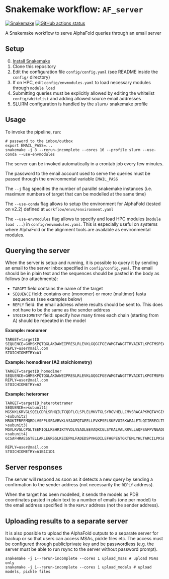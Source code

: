 # Snakemake workflow: `AF_server`

[![Snakemake](https://img.shields.io/badge/snakemake-≥6.3.0-brightgreen.svg)](https://snakemake.github.io)
[![GitHub actions status](https://github.com/<owner>/<repo>/workflows/Tests/badge.svg?branch=main)](https://github.com/<owner>/<repo>/actions?query=branch%3Amain+workflow%3ATests)


A Snakemake workflow to serve AlphaFold queries through an email server


## Setup

0. [Install Snakemake](https://snakemake.readthedocs.io/en/stable/getting_started/installation.html)
1. Clone this repository
2. Edit the configuration file `config/config.yaml` (see README inside the `config/` directory)
3. If on HPC, edit `config/envmodules.yaml` to load necessary modules through `module load`
4. Submitting queries must be explicitly allowed by editing the whitelist `config/whitelist` and adding allowed source email addresses
5. SLURM configuration is handled by the `slurm/` snakemake profile

## Usage

To invoke the pipeline, run:

```
# password to the inbox/outbox
export EMAIL_PASS=...
snakemake -j 8 --rerun-incomplete --cores 16 --profile slurm --use-conda --use-envmodules
```

The server can be invoked automatically in a crontab job every few minutes.

The password to the email account used to serve the queries must be passed through the environmental variable `EMAIL_PASS`

The `--j` flag specifies the number of parallel snakemake instances (i.e. maximum numbers of target that can be modelled at the same time)

The `--use-conda` flag allows to setup the environment for AlphaFold (tested on v2.2) defined at `workflow/envs/environment.yaml`

The `--use-envmodules` flag allows to specify and load HPC modules (`module load ...`) in `config/envmodules.yaml`. This is especially useful on systems where AlphaFold or the alignment tools are available as environmental modules.

## Querying the server

When the server is setup and running, it is possible to query it by sending an email to the server inbox specified in `config/config.yaml`. The email should be in plain text and the sequences should be pasted in the body as follows (no attachments):

* `TARGET` field contains the name of the target
* `SEQUENCE` field: contains one (monomer) or more (multimer) fasta sequences (see examples below)
* `REPLY` field: the email address where results should be sent to. This does not have to be the same as the sender address
* `STOICHIOMETRY` field: specify how many times each chain (starting from A) should be repeated in the model

**Example: monomer**

```
TARGET=targetID
SEQUENCE=GHMSKPQTQGLAKDAWEIPRESLRLEVKLGQGCFGEVWMGTWNGTTRVAIKTLKPGTMSPEAFLQEAQVMKKLRHEKLVQLYAVVSEEPIYIVTEYMSKGSLLDFLKGEMGKYLRLPQLVDMAAQIASGMAYVERMNYVHRDLRAANILVGENLVCKVADFGLARLIEDNEYTARQGAKFPIKWTAPEAALYGRFTIKSDVWSFGILLTELTTKGRVPYPGMVNREVLDQVERGYRMPCPPECPESLHDLMCQCWRKDPEERPTFEYLQAFLEDYFTSTEPQYQPGENL
REPLY=user@mail.com
STOICHIOMETRY=A1
```

**Example: homodimer (A2 stoichiometry)**

```
TARGET=targetID_homodimer
SEQUENCE=GHMSKPQTQGLAKDAWEIPRESLRLEVKLGQGCFGEVWMGTWNGTTRVAIKTLKPGTMSPEAFLQEAQVMKKLRHEKLVQLYAVVSEEPIYIVTEYMSKGSLLDFLKGEMGKYLRLPQLVDMAAQIASGMAYVERMNYVHRDLRAANILVGENLVCKVADFGLARLIEDNEYTARQGAKFPIKWTAPEAALYGRFTIKSDVWSFGILLTELTTKGRVPYPGMVNREVLDQVERGYRMPCPPECPESLHDLMCQCWRKDPEERPTFEYLQAFLEDYFTSTEPQYQPGENL
REPLY=user@mail.com
STOICHIOMETRY=A2
```

**Example: heteromer**

```
TARGET=targetID_heterotetramer
SEQUENCE=>subunit1|
MGSKKLKRVGLSQELCDRLSRHQILTCQDFLCLSPLELMKVTGLSYRGVHELLCMVSRACAPKMQTAYGIKAQRSADFSPAFLSTTLSALDEALHGGVACGSLTEITGPPGCGKTQFCIMMSILATLPTNMGGLEGAVVYIDTESAFSAERLVEIAESRFPRYFNTEEKLLLTSSKVHLYRELTCDEVLQRIESLEEEIISKGIKLVILDSVASVVRKEFDAQLQGNLKERNKFLAREASSLKYLAEEFSIPVILTNQITTHLSGALASQADLVSPADDLSLSEGTSGSSCVIAALGNTWSHSVNTRLILQYLDSERRQILIAKSPLAPFTSFVYTIKEEGLVLQAYGNS
>subunit2|
MRGKTFRFEMQRDLVSFPLSPAVRVKLVSAGFQTAEELLEVKPSELSKEVGISKAEALETLQIIRRECLTNKPRYAGTSESHKKCTALELLEQEHTQGFIITFCSALDDILGGGVPLMKTTEICGAPGVGKTQLCMQLAVDVQIPECFGGVAGEAVFIDTEGSFMVDRVVDLATACIQHLQLIAEKHKGEEHRKALEDFTLDNILSHIYYFRCRDYTELLAQVYLLPDFLSEHSKVRLVIVDGIAFPFRHDLDDLSLRTRLLNGLAQQMISLANNHRLAVILTNQMTTKIDRNQALLVPALGESWGHAATIRLIFHWDRKQRLATLYKSPSQKECTVLFQIKPQGFRDTVVTSACSLQTEGSLSTRKRSRDPEEEL
>subunit3|
MGVLRVGLCPGLTEEMIQLLRSHRIKTVVDLVSADLEEVAQKCGLSYKALVALRRVLLAQFSAFPVNGADLYEELKTSTAILSTGIGSLDKLLDAGLYTGEVTEIVGGPGSGKTQVCLCMAANVAHGLQQNVLYVDSNGGLTASRLLQLLQAKTQDEEEQAEALRRIQVVHAFDIFQMLDVLQELRGTVAQQVTGSSGTVKVVVVDSVTAVVSPLLGGQQREGLALMMQLARELKTLARDLGMAVVVTNHITRDRDSGRLKPALGRSWSFVPSTRILLDTIEGAGASGGRRMACLAKSSRQPTGFQEMVDIGTWGTSEQSATLQGDQT
>subunit4|
GCSAFHRAESGTELLARLEGRSSLKEIEPNLFADEDSPVHGDILEFHGPEGTGKTEMLYHLTARCILPKSEGGLEVEVLFIDTDYHFDMLRLVTILEHRLSQSSEEIIKYCLGRFFLVYCSSSTHLLLTLYSLESMFCSHPSLCLLILDSLSAFYWIDRVNGGESVNLQESTLRKCSQCLEKLVNDYRLVLFATTQTIMQKASSSSEEPSHASRRLCDVDIDYRPYLCKAWQQLVKHRMFFSKQDDSQSSNQFSLVSRCLKSNSLKKHFFIIGESGVEFC

REPLY=user@mail.com
STOICHIOMETRY=A1B1C1D1
```

## Server responses

The server will respond as soon as it detects a new query by sending a confirmation to the sender address (not necessarily the `REPLY` address).

When the target has been modelled, it sends the models as PDB coordinates pasted in plain text to a number of emails (one per model) to the email address specified in the `REPLY` address (not the sender address).

## Uploading results to a separate server

It is also possible to upload the AlphaFold outputs to a separate server for backup or so that users can access MSAs, pickle files etc. The access must be configured through public/private key and be passwordless (e.g. the server must be able to run rsync to the server without password prompt).

```
snakemake -j 1--rerun-incomplete --cores 1 upload_msas # upload MSAs only
snakemake -j 1--rerun-incomplete --cores 1 upload_models # upload models, pickle files
```
